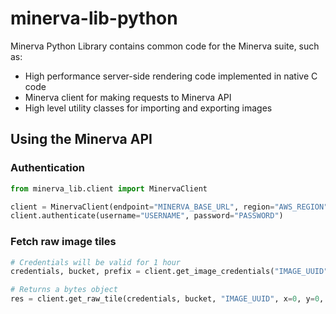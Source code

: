 # minerva-lib-python
Minerva Python Library contains common code for the Minerva suite, such as:
* High performance server-side rendering code implemented in native C code
* Minerva client for making requests to Minerva API
* High level utility classes for importing and exporting images 

## Using the Minerva API
### Authentication
```python
from minerva_lib.client import MinervaClient

client = MinervaClient(endpoint="MINERVA_BASE_URL", region="AWS_REGION", cognito_client_id="CLIENT_ID")
client.authenticate(username="USERNAME", password="PASSWORD")
```
### Fetch raw image tiles
```python
# Credentials will be valid for 1 hour
credentials, bucket, prefix = client.get_image_credentials("IMAGE_UUID")

# Returns a bytes object
res = client.get_raw_tile(credentials, bucket, "IMAGE_UUID", x=0, y=0, z=0, t=0, c=0, level=0)
```


